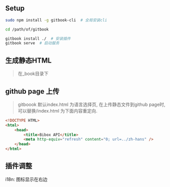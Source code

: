 ## Setup

```sh
sudo npm install -g gitbook-cli  # 全局安装cli

cd /path/of/gitbook

gitbook install ./  # 安装插件
gitbook serve  # 启动服务
```

## 生成静态HTML 
> 在_book目录下

## github page 上传

> gitboook 默认index.html 为语言选择页, 在上传静态文件到github page时, 可以替换/index.html 为下面内容重定向.

``` html
<!DOCTYPE HTML>
<html>
    <head>
        <title>Bibox API</title>
        <meta http-equiv="refresh" content="0; url=../zh-hans" />
    </head>
</html>
```

## 插件调整
i18n: 图标显示在右边